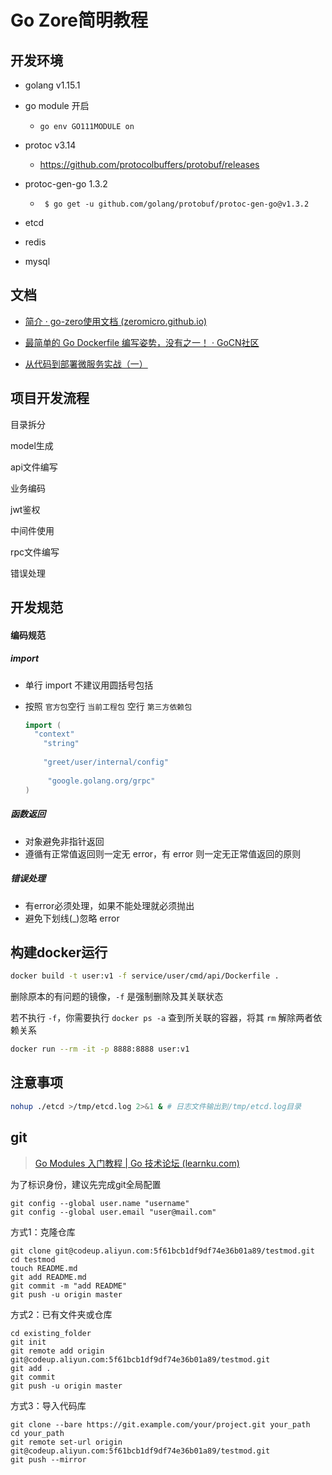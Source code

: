 # Go Zore简明教程


<!--more-->

## 开发环境

- golang v1.15.1

- go module 开启
  - `go env GO111MODULE on`
- protoc v3.14
  - https://github.com/protocolbuffers/protobuf/releases
- protoc-gen-go 1.3.2
  -  ` $ go get -u github.com/golang/protobuf/protoc-gen-go@v1.3.2`

- etcd
- redis
- mysql

## 文档

- [简介 · go-zero使用文档 (zeromicro.github.io)](https://zeromicro.github.io/go-zero/)

- [最简单的 Go Dockerfile 编写姿势，没有之一！ · GoCN社区](https://gocn.vip/topics/11370)
- [从代码到部署微服务实战（一）](https://mp.weixin.qq.com/s/jMsL464stSRctj2OLjOZBg)


## 项目开发流程

目录拆分

model生成

api文件编写

业务编码

jwt鉴权

中间件使用

rpc文件编写

错误处理

## 开发规范

#### 编码规范

##### import

- 单行 import 不建议用圆括号包括

- 按照 `官方包`空行  `当前工程包` 空行  `第三方依赖包`

  ```go
  import (
  	"context"
      "string"
      
      "greet/user/internal/config"
      
       "google.golang.org/grpc"
  )
  ```

##### 函数返回

- 对象避免非指针返回
- 遵循有正常值返回则一定无 error，有 error 则一定无正常值返回的原则

##### 错误处理

- 有error必须处理，如果不能处理就必须抛出
- 避免下划线(_)忽略 error

## 构建docker运行

```bash
docker build -t user:v1 -f service/user/cmd/api/Dockerfile .
```

删除原本的有问题的镜像，`-f` 是强制删除及其关联状态

若不执行 `-f`，你需要执行 `docker ps -a` 查到所关联的容器，将其 `rm` 解除两者依赖关系

```bash
docker run --rm -it -p 8888:8888 user:v1
```

## 注意事项

```bash
nohup ./etcd >/tmp/etcd.log 2>&1 & # 日志文件输出到/tmp/etcd.log目录 
```

## git

> [Go Modules 入门教程 | Go 技术论坛 (learnku.com)](https://learnku.com/go/t/38809)



为了标识身份，建议先完成git全局配置

```shell
git config --global user.name "username"
git config --global user.email "user@mail.com"
```

方式1：克隆仓库

```shell
git clone git@codeup.aliyun.com:5f61bcb1df9df74e36b01a89/testmod.git
cd testmod
touch README.md
git add README.md
git commit -m "add README"
git push -u origin master
```

方式2：已有文件夹或仓库

```shell
cd existing_folder
git init
git remote add origin git@codeup.aliyun.com:5f61bcb1df9df74e36b01a89/testmod.git
git add .
git commit
git push -u origin master
```

方式3：导入代码库

```shell
git clone --bare https://git.example.com/your/project.git your_path
cd your_path
git remote set-url origin git@codeup.aliyun.com:5f61bcb1df9df74e36b01a89/testmod.git
git push --mirror
```


